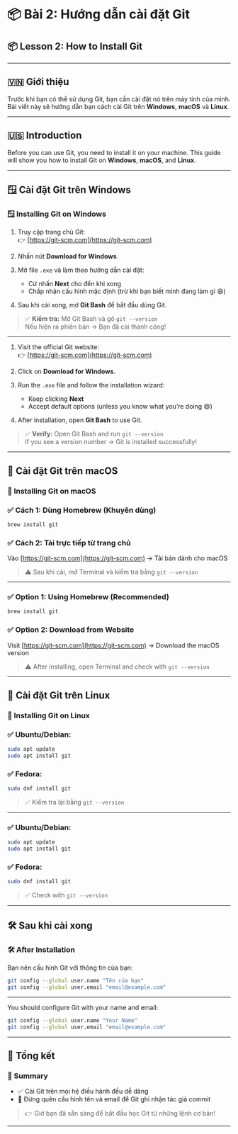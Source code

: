 # 📦 Bài 2: Hướng dẫn cài đặt Git  
## 📦 Lesson 2: How to Install Git

---

## 🇻🇳 Giới thiệu

Trước khi bạn có thể sử dụng Git, bạn cần cài đặt nó trên máy tính của mình. Bài viết này sẽ hướng dẫn bạn cách cài Git trên **Windows**, **macOS** và **Linux**.

---

## 🇺🇸 Introduction

Before you can use Git, you need to install it on your machine. This guide will show you how to install Git on **Windows**, **macOS**, and **Linux**.

---

## 🪟 Cài đặt Git trên Windows  
### 🪟 Installing Git on Windows

1. Truy cập trang chủ Git:  
   👉 [https://git-scm.com](https://git-scm.com)

2. Nhấn nút **Download for Windows**.

3. Mở file `.exe` và làm theo hướng dẫn cài đặt:
   - Cứ nhấn **Next** cho đến khi xong
   - Chấp nhận cấu hình mặc định (trừ khi bạn biết mình đang làm gì 😄)

4. Sau khi cài xong, mở **Git Bash** để bắt đầu dùng Git.

> ✅ **Kiểm tra:** Mở Git Bash và gõ `git --version`  
> Nếu hiện ra phiên bản → Bạn đã cài thành công!

---

1. Visit the official Git website:  
   👉 [https://git-scm.com](https://git-scm.com)

2. Click on **Download for Windows**.

3. Run the `.exe` file and follow the installation wizard:
   - Keep clicking **Next**
   - Accept default options (unless you know what you’re doing 😄)

4. After installation, open **Git Bash** to use Git.

> ✅ **Verify:** Open Git Bash and run `git --version`  
> If you see a version number → Git is installed successfully!

---

## 🍎 Cài đặt Git trên macOS  
### 🍎 Installing Git on macOS

### ✅ Cách 1: Dùng Homebrew (Khuyên dùng)

```bash
brew install git
```

### ✅ Cách 2: Tải trực tiếp từ trang chủ  
Vào [https://git-scm.com](https://git-scm.com) → Tải bản dành cho macOS

> ⚠ Sau khi cài, mở Terminal và kiểm tra bằng `git --version`

---

### ✅ Option 1: Using Homebrew (Recommended)

```bash
brew install git
```

### ✅ Option 2: Download from Website  
Visit [https://git-scm.com](https://git-scm.com) → Download the macOS version

> ⚠ After installing, open Terminal and check with `git --version`

---

## 🐧 Cài đặt Git trên Linux  
### 🐧 Installing Git on Linux

### ✅ Ubuntu/Debian:

```bash
sudo apt update
sudo apt install git
```

### ✅ Fedora:

```bash
sudo dnf install git
```

> ✅ Kiểm tra lại bằng `git --version`

---

### ✅ Ubuntu/Debian:

```bash
sudo apt update
sudo apt install git
```

### ✅ Fedora:

```bash
sudo dnf install git
```

> ✅ Check with `git --version`

---

## 🛠 Sau khi cài xong  
### 🛠 After Installation

Bạn nên cấu hình Git với thông tin của bạn:

```bash
git config --global user.name "Tên của bạn"
git config --global user.email "email@example.com"
```

---

You should configure Git with your name and email:

```bash
git config --global user.name "Your Name"
git config --global user.email "email@example.com"
```

---

## 🎯 Tổng kết  
### 🎯 Summary

- ✅ Cài Git trên mọi hệ điều hành đều dễ dàng  
- 🧠 Đừng quên cấu hình tên và email để Git ghi nhận tác giả commit

> 👉 Giờ bạn đã sẵn sàng để bắt đầu học Git từ những lệnh cơ bản!

---